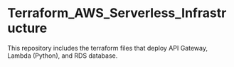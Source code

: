 # Terraform_AWS_Serverless_Infrastructure
This repository includes the terraform files that deploy API Gateway, Lambda (Python), and RDS database. 
